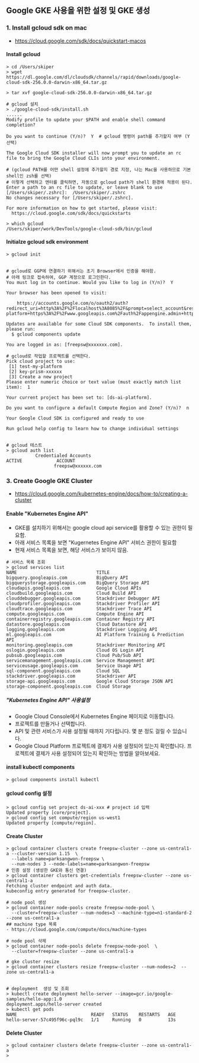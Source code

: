 ## Google GKE 사용을 위한 설정 및 GKE 생성
### 1. Install gcloud sdk on mac
- https://cloud.google.com/sdk/docs/quickstart-macos

#### Install gcloud
```shell
> cd /Users/skiper
> wget https://dl.google.com/dl/cloudsdk/channels/rapid/downloads/google-cloud-sdk-256.0.0-darwin-x86_64.tar.gz

> tar xvf google-cloud-sdk-256.0.0-darwin-x86_64.tar.gz

# gcloud 설치
> ./google-cloud-sdk/install.sh
......
Modify profile to update your $PATH and enable shell command
completion?

Do you want to continue (Y/n)?  Y  # gcloud 명령어 path를 추가할지 여부 (Y선택)

The Google Cloud SDK installer will now prompt you to update an rc
file to bring the Google Cloud CLIs into your environment.

# (gcloud PATH를 어떤 shell 설정에 추가할지 경로 지정, 나는 Mac을 사용하므로 기본 shell인 zsh를 선택)
# 이렇게 선택하고 엔터를 클릭하면, 자동으로 gcloud path가 shell 환경에 적용이 된다.
Enter a path to an rc file to update, or leave blank to use
[/Users/skiper/.zshrc]:  /Users/skiper/.zshrc  
No changes necessary for [/Users/skiper/.zshrc].

For more information on how to get started, please visit:
  https://cloud.google.com/sdk/docs/quickstarts

> which gcloud
/Users/skiper/work/DevTools/google-cloud-sdk/bin/gcloud

```

#### Initialze gcloud sdk environment
```shell
> gcloud init


# gcloud로 GGP에 연결하기 위해서는 초기 Browser에서 인증을 해야함.
# 아래 링크로 접속하여, GGP 계정으로 로그인한다.
You must log in to continue. Would you like to log in (Y/n)?  Y

Your browser has been opened to visit:

    https://accounts.google.com/o/oauth2/auth?redirect_uri=http%3A%2F%2Flocalhost%3A8085%2F&prompt=select_account&response_type=code&client_id=32555940559.apps.googleusercontent.com&scope=https%3A%2F%2Fwww.googleapis.com%2Fauth%2Fuserinfo.email+https%3A%2F%2Fwww.googleapis.com%2Fauth%2Fcloud-platform+https%3A%2F%2Fwww.googleapis.com%2Fauth%2Fappengine.admin+https%3A%2F%2Fwww.googleapis.com%2Fauth%2Fcompute+https%3A%2F%2Fwww.googleapis.com%2Fauth%2Faccounts.reauth&access_type=offline

Updates are available for some Cloud SDK components.  To install them,
please run:
  $ gcloud components update

You are logged in as: [freepsw@xxxxxxx.com].

# gcloud로 작업할 프로젝트를 선택한다.
Pick cloud project to use:
 [1] test-my-platform
 [2] key-prism-xxxxxx
 [3] Create a new project
Please enter numeric choice or text value (must exactly match list
item):  1

Your current project has been set to: [ds-ai-platform].

Do you want to configure a default Compute Region and Zone? (Y/n)?  n

Your Google Cloud SDK is configured and ready to use

Run gcloud help config to learn how to change individual settings


# gcloud 테스트
> gcloud auth list
           Credentialed Accounts
ACTIVE             ACCOUNT
                  freepsw@xxxxxx.com
```




### 3. Create Google GKE Cluster
- https://cloud.google.com/kubernetes-engine/docs/how-to/creating-a-cluster
#### Enable "Kubernetes Engine API"
- GKE를 설치하기 위해서는 google cloud api service를 활용할 수 있는 권한이 필요함.
- 아래 서비스 목록을 보면 "Kugernetes Engine API" 서비스 권한이 필요함
- 현재 서비스 목록을 보면, 해당 서비스가 보이지 않음.
```shell
# 서비스 목록 조회
> gcloud services list
NAME                              TITLE
bigquery.googleapis.com           BigQuery API
bigquerystorage.googleapis.com    BigQuery Storage API
cloudapis.googleapis.com          Google Cloud APIs
cloudbuild.googleapis.com         Cloud Build API
clouddebugger.googleapis.com      Stackdriver Debugger API
cloudprofiler.googleapis.com      Stackdriver Profiler API
cloudtrace.googleapis.com         Stackdriver Trace API
compute.googleapis.com            Compute Engine API
containerregistry.googleapis.com  Container Registry API
datastore.googleapis.com          Cloud Datastore API
logging.googleapis.com            Stackdriver Logging API
ml.googleapis.com                 AI Platform Training & Prediction API
monitoring.googleapis.com         Stackdriver Monitoring API
oslogin.googleapis.com            Cloud OS Login API
pubsub.googleapis.com             Cloud Pub/Sub API
servicemanagement.googleapis.com  Service Management API
serviceusage.googleapis.com       Service Usage API
sql-component.googleapis.com      Cloud SQL
stackdriver.googleapis.com        Stackdriver API
storage-api.googleapis.com        Google Cloud Storage JSON API
storage-component.googleapis.com  Cloud Storage
```

##### "Kubernetes Engine API" 사용설정
- Google Cloud Console에서 Kubernetes Engine 페이지로 이동합니다.
- 프로젝트를 만들거나 선택합니다.
- API 및 관련 서비스가 사용 설정될 때까지 기다립니다. 몇 분 정도 걸릴 수 있습니다.
- Google Cloud Platform 프로젝트에 결제가 사용 설정되어 있는지 확인합니다. 프로젝트에 결제가 사용 설정되어 있는지 확인하는 방법을 알아보세요.

#### install kubectl components
```shell
> gcloud components install kubectl
```

#### gcloud config 설정
```shell
> gcloud config set project ds-ai-xxx # project id 입력
Updated property [core/project].
> gcloud config set compute/region us-west1
Updated property [compute/region].
```


#### Create Cluster
```shell
> gcloud container clusters create freepsw-cluster --zone us-central1-a --cluster-version 1.15  \
  --labels name=parksangwon-freepsw \
  --num-nodes 3 --node-labels=name=parksangwon-freepsw
# 인증 설정 (생성한 GKE와 통신 연결)
> gcloud container clusters get-credentials freepsw-cluster --zone us-central1-a
Fetching cluster endpoint and auth data.
kubeconfig entry generated for freepsw-cluster.

# node pool 생성
> gcloud container node-pools create freepsw-node-pool \
  --cluster=freepsw-cluster --num-nodes=3 --machine-type=n1-standard-2  --zone us-central1-a
## machine type 목록
- https://cloud.google.com/compute/docs/machine-types

# node pool 삭제
> gcloud container node-pools delete freepsw-node-pool  \
  --cluster=freepsw-cluster --zone us-central1-a

# gke cluster resize
> gcloud container clusters resize freepsw-cluster --num-nodes=2  --zone us-central1-a


# deployment  생성 및 조회
> kubectl create deployment hello-server --image=gcr.io/google-samples/hello-app:1.0
deployment.apps/hello-server created
> kubectl get pods
NAME                            READY   STATUS    RESTARTS   AGE
hello-server-57c495f96c-pql9c   1/1     Running   0          13s
```

#### Delete Cluster
```shell
> gcloud container clusters delete freepsw-cluster --zone us-central1-a
>
```
